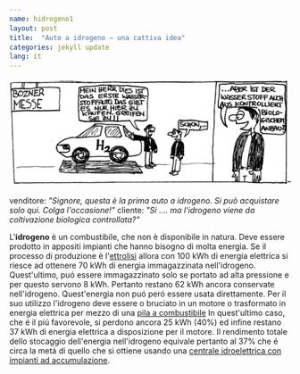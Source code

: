 ```yaml
---
name: hidrogeno1
layout: post
title:  "Auto a idrogeno – una cattiva idea"
categories: jekyll update
lang: it
---
```

![Bild](../../bildoj/Wasserstoffauto.jpg)

venditore: *"Signore, questa è la prima auto a idrogeno. Si può acquistare solo qui. Colga l'occasione!"*
cliente: *"Si .... ma l'idrogeno viene da coltivazione biologica controllata?"*

L'**idrogeno** è un combustibile, che  non è disponibile in natura. Deve essere prodotto in appositi impianti che hanno bisogno di molta energia. Se il processo di produzione è l'[ettrolisi](http://it.wikipedia.org/wiki/Elettrolisi_dell%27acqua)  allora con 100 kWh di energia elettrica si riesce ad ottenere 70 kWh di energia immagazzinata nell'idrogeno. Quest'ultimo, puó essere immagazzinato solo se portato ad alta pressione e per questo servono 8 kWh. Pertanto restano 62 kWh ancora conservate nell'idrogeno. Quest'energia non puó peró essere usata direttamente. Per il suo utilizzo l'idrogeno deve essere o bruciato in un motore o trasformato in energia elettrica per mezzo di una [pila a combustibile](http://it.wikipedia.org/wiki/Pila_a_combustibile) In quest'ultimo caso, che é il piú favorevole, si perdono ancora 25 kWh (40%) ed infine restano 37 kWh di energia elettrica a disposizione per il motore. Il rendimento totale dello stocaggio dell'energia nell'idrogeno equivale pertanto al 37% che é circa la metá di quello che si ottiene usando una [centrale idroelettrica con impianti ad accumulazione](http://it.wikipedia.org/wiki/Centrale_idroelettrica#Centrali_con_impianti_ad_accumulazione).
